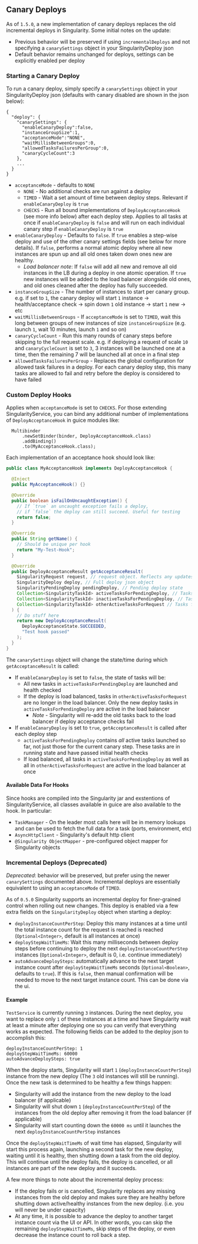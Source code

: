 ## Canary Deploys

As of `1.5.0`, a new implementation of canary deploys replaces the old incremental deploys in Singularity. Some initial notes on the update:

- Previous behavior will be preserved if using `incrementalDeploys` and not specifying a `canarySettings` object in your SingularityDeploy json
- Default behavior remains unchanged for deploys, settings can be explicitly enabled per deploy

### Starting a Canary Deploy

To run a canary deploy, simply specify a `canarySettings` object in your SingularityDeploy json (defaults with canary disabled are shown  in the json below):

```
{
  "deploy": {
    "canarySettings": {
      "enableCanaryDeploy":false,
      "instanceGroupSize":1,
      "acceptanceMode":"NONE",
      "waitMillisBetweenGroups":0,
      "allowedTasksFailuresPerGroup":0,
      "canaryCycleCount":3
    },
    ...
  }
}
```

- `acceptanceMode` - defaults to `NONE`
  - `NONE` - No additional checks are run against a deploy
  - `TIMED` - Wait a set amount of time between deploy steps. Relevant if `enableCanaryDeploy` is `true`
  - `CHECKS` - Run all bound implementations of `DeployAcceptanceHook` (see more info below) after each deploy step. Applies to all tasks at once if `enableCanaryDeploy` is `false` and will run on each individual canary step if `enableCanaryDeploy` is `true`
- `enableCanaryDeploy` - Defaults to `false`. If `true` enables a step-wise deploy and use of the other canary settings fields (see below for more details). If `false`, performs a normal atomic deploy where all new instances are spun up and all old ones taken down ones new are healthy.
  - _Load balancer note_: If `false` will add all new and remove all old instances in the LB during a deploy in one atomic operation. If `true` new instances will be added to the load balancer alongside old ones, and old ones cleaned after the deploy has fully succeeded.
- `instanceGroupSize` - The number of instances to start per canary group. e.g. if set to `1`, the canary deploy will start `1` instance -> health/acceptance check -> spin down `1` old instance -> start `1` new -> etc
- `waitMillisBetweenGroups` - If `acceptanceMode` is set to `TIMED`, wait this long between groups of new instances of size `instanceGroupSize` (e.g. launch `1`, wait 10 minutes, launch `1` and so on)
- `canaryCycleCount` - Run this many rounds of canary steps before skipping to the full request scale. e.g. if deploying a request of scale `10` and `canaryCycleCount` is set to `3`, 3 instances will be launched one at a time, then the remaining 7 will be launched all at once in a final step
- `allowedTasksFailuresPerGroup` - Replaces the global configuration for allowed task failures in a deploy. For each canary deploy step, this many tasks are allowed to fail and retry before the deploy is considered to have failed

### Custom Deploy Hooks

Applies when `acceptanceMode` is set to `CHECKS`. For those extending SingularityService, you can bind any additional number of implementations of `DeployAcceptanceHook` in guice modules like:

```
  Multibinder
      .newSetBinder(binder, DeployAcceptanceHook.class)
      .addBinding()
      .to(MyAcceptanceHook.class);
```

Each implementation of an acceptance hook should look like:

```java
public class MyAcceptanceHook implements DeployAcceptanceHook {

  @Inject
  public MyAcceptanceHook() {}

  @Override
  public boolean isFailOnUncaughtException() {
    // If `true` an uncaught exception fails a deploy,
    // if `false` the deploy can still succeed. Useful for testing
    return false;
  }

  @Override
  public String getName() {
    // Should be unique per hook
    return "My-Test-Hook";
  }

  @Override
  public DeployAcceptanceResult getAcceptanceResult(
    SingularityRequest request, // request object. Reflects any updates made during deploy
    SingularityDeploy deploy, // Full deploy json object
    SingularityPendingDeploy pendingDeploy, // Pending deploy state
    Collection<SingularityTaskId> activeTasksForPendingDeploy, // Tasks that are part of the current pending deploy
    Collection<SingularityTaskId> inactiveTasksForPendingDeploy, // Tasks from the pending deploy which may have shut down or crashed
    Collection<SingularityTaskId> otherActiveTasksForRequest // Tasks from other deploys (e.g. the previous active one)
  ) {
    // Do stuff here
    return new DeployAcceptanceResult(
      DeployAcceptanceState.SUCCEEDED,
      "Test hook passed"
    );
  }
}
```

The `canarySettings` object will change the state/time during which `getAcceptanceResult` is called:
- If `enableCanaryDeploy` is set to `false`, the state of tasks will be:
  - All new tasks in `activeTasksForPendingDeploy` are launched and health checked
  - If the deploy is load balanced, tasks in `otherActiveTasksForRequest` are no longer in the load balancer. Only the new deploy tasks in `activeTasksForPendingDeploy` are active in the load balancer
    - *Note* - Singularity will re-add the old tasks back to the load balancer if deploy acceptance checks fail
- If `enableCanaryDeploy` is set to `true`, `getAcceptanceResult` is called after each deploy step
  - `activeTasksForPendingDeploy` contains _all_ active tasks launched so far, not just those for the current canary step. These tasks are in running state and have passed initial health checks
  - If load balanced, all tasks in `activeTasksForPendingDeploy` as well as all in `otherActiveTasksForRequest` are active in the load balancer at once

#### Available Data For Hooks

Since hooks are compiled into the Singularity jar and exstentions of SingularityService, all classes available in guice are also available to the hook. In particular:
- `TaskManager` - On the leader most calls here will be in memory lookups and can be used to fetch the full data for a task (ports, environment, etc)
- `AsyncHttpClient` - Singularity's default http client
- `@Singularity ObjectMapper` - pre-configured object mapper for Singularity objects

### Incremental Deploys (Deprecated)

_Deprecated_: behavior will be preserved, but prefer using the newer `canarySettings` documented above. Incremental deploys are essentially equivalent to using an `acceptanceMode` of `TIMED`.

As of `0.5.0` Singularity supports an incremental deploy for finer-grained control when rolling out new changes. This deploy is enabled via a few extra fields on the `SingularityDeploy` object when starting a deploy:

- `deployInstanceCountPerStep`: Deploy this many instances at a time until the total instance count for the request is reached is reached (`Optional<Integer>`, default is all instances at once)
- `deployStepWaitTimeMs`: Wait this many milliseconds between deploy steps before continuing to deploy the next `deployInstanceCountPerStep` instances (`Optional<Integer>`, default is 0, i.e. continue immediately)
- `autoAdvanceDeploySteps`: automatically advance to the next target instance count after `deployStepWaitTimeMs` seconds (`Optional<Boolean>`, defaults to `true`). If this is `false`, then manual confirmation will be needed to move to the next target instance count. This can be done via the ui.


#### Example

`TestService` is currently running `3` instances. During the next deploy, you want to replace only `1` of these instances at a time and have Singularity wait at least a minute after deploying one so you can verify that everything works as expected. The following fields can be added to the deploy json to accomplish this:

```
deployInstanceCountPerStep: 1
deployStepWaitTimeMs: 60000
autoAdvanceDeploySteps: true
```

When the deploy starts, Singularity will start `1` (`deployInstanceCountPerStep`) instance from the new deploy (The `3` old instances will still be running). Once the new task is determined to be healthy a few things happen:

- Singularity will add the instance from the new deploy to the load balancer (if applicable)
- Singularity will shut down `1` (`deployInstanceCountPerStep`) of the instances from the old deploy after removing it from the load balancer (if applicable)
- Singularity will start counting down the `60000 ms` until it launches the next `deployInstanceCountPerStep` instances

Once the `deployStepWaitTimeMs` of wait time has elapsed, Singularity will start this process again, launching a second task for the new deploy, waiting until it is healthy, then shutting down a task from the old deploy. This will continue until the deploy fails, the deploy is cancelled, or all instances are part of the new deploy and it succeeds.

A few more things to note about the incremental deploy process:
- If the deploy fails or is cancelled, Singularity replaces any missing instances from the old deploy and makes sure they are healthy before shutting down active/healthy instances from the new deploy. (i.e. you will never be under capacity)
- At any time, it is possible to advance the deploy to another target instance count via the UI or API. In other words, you can skip the remaining `deployStepWaitTimeMs`, skip steps of the deploy, or even decrease the instance count to roll back a step.

